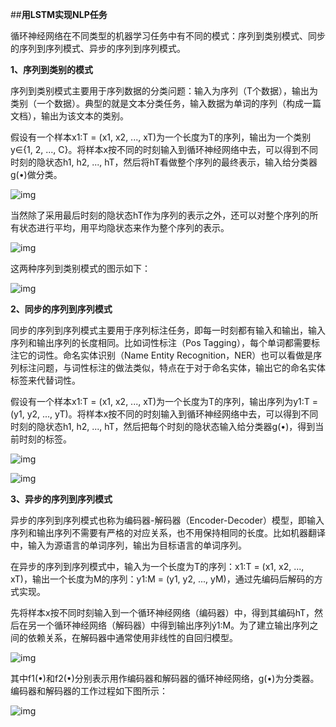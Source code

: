 ##**用LSTM实现NLP任务**

循环神经网络在不同类型的机器学习任务中有不同的模式：序列到类别模式、同步的序列到序列模式、异步的序列到序列模式。

**1、序列到类别的模式**

序列到类别模式主要用于序列数据的分类问题：输入为序列（T个数据），输出为类别（一个数据）。典型的就是文本分类任务，输入数据为单词的序列（构成一篇文档），输出为该文本的类别。

假设有一个样本x1:T = (x1, x2, ..., xT)为一个长度为T的序列，输出为一个类别y∈{1, 2, ..., C}。将样本x按不同的时刻输入到循环神经网络中去，可以得到不同时刻的隐状态h1, h2, ..., hT，然后将hT看做整个序列的最终表示，输入给分类器g(•)做分类。

![img](https://img2018.cnblogs.com/blog/1630478/201904/1630478-20190414143242124-596455325.png)

当然除了采用最后时刻的隐状态hT作为序列的表示之外，还可以对整个序列的所有状态进行平均，用平均隐状态来作为整个序列的表示。

![img](https://img2018.cnblogs.com/blog/1630478/201904/1630478-20190414143423322-177267787.png)

这两种序列到类别模式的图示如下：

![img](https://img2018.cnblogs.com/blog/1630478/201904/1630478-20190414143507265-894209702.png)

**2、同步的序列到序列模式**

同步的序列到序列模式主要用于序列标注任务，即每一时刻都有输入和输出，输入序列和输出序列的长度相同。比如词性标注（Pos Tagging），每个单词都需要标注它的词性。命名实体识别（Name Entity Recognition，NER）也可以看做是序列标注问题，与词性标注的做法类似，特点在于对于命名实体，输出它的命名实体标签来代替词性。

假设有一个样本x1:T = (x1, x2, ..., xT)为一个长度为T的序列，输出序列为y1:T = (y1, y2, ..., yT)。将样本x按不同的时刻输入到循环神经网络中去，可以得到不同时刻的隐状态h1, h2, ..., hT，然后把每个时刻的隐状态输入给分类器g(•)，得到当前时刻的标签。

![img](https://img2018.cnblogs.com/blog/1630478/201904/1630478-20190414144450745-655677717.png)

![img](https://img2018.cnblogs.com/blog/1630478/201904/1630478-20190414144511400-1379419670.png)

 **3、异步的序列到序列模式**

异步的序列到序列模式也称为编码器-解码器（Encoder-Decoder）模型，即输入序列和输出序列不需要有严格的对应关系，也不用保持相同的长度。比如机器翻译中，输入为源语言的单词序列，输出为目标语言的单词序列。

在异步的序列到序列模式中，输入为一个长度为T的序列：x1:T = (x1, x2, ..., xT)，输出一个长度为M的序列：y1:M = (y1, y2, ..., yM)，通过先编码后解码的方式实现。

先将样本x按不同时刻输入到一个循环神经网络（编码器）中，得到其编码hT，然后在另一个循环神经网络（解码器）中得到输出序列ý1:M。为了建立输出序列之间的依赖关系，在解码器中通常使用非线性的自回归模型。

![img](https://img2018.cnblogs.com/blog/1630478/201904/1630478-20190414150605725-535756165.png)

其中f1(•)和f2(•)分别表示用作编码器和解码器的循环神经网络，g(•)为分类器。编码器和解码器的工作过程如下图所示：

![img](https://img2018.cnblogs.com/blog/1630478/201904/1630478-20190414150837758-1378223876.png)